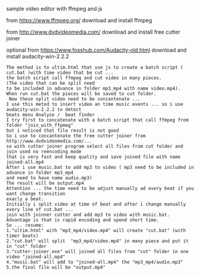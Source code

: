 sample video editor with ffmpeg and js

from https://www.ffmpeg.org/ download and install ffmpeg

from http://www.dvdvideomedia.com/ download and install free cutter joiner

optional from https://www.fosshub.com/Audacity-old.html download and install audacity-win-2.2.2

    The method is to ultim.html that use js to create a batch script ( cut.bat )with time video that be cut ...
    the batch script call ffmpeg and cut video in many pieces. 
    (The video that can be split need
    to be included in advance in folder mp3_mp4 with name video.mp4). 
    When run cut.bat the pieces will be saved to cut folder.
     Now these split video need to be concantenate ... 
    I use this metod to insert video an time music events ... so i use audacity-win-2.2.2 to detect
    beats menu Analyse /  beat finder 
    I try first to concatenate with a batch script that call ffmpeg from folder "join_with_ffpmeg" 
    but i noticed that file result is not good
    So i use to concantenate the free cutter joiner from http://www.dvdvideomedia.com/... 
    so with cutter joiner program select all files from cut folder and join used no reencoding mode 
    that is very fast and keep quality and save joined file with name joined-all.mp4
    After i use music.bat to add mp3 to video ( mp3 need to be included in advance in folder mp3_mp4 
    and need to have name audio.mp3)
    The result will be output.mp4
    Attention ... the time need to be adjust manually ad every beat if you want change transition 
    exacly a beat.
    Initially i split video at time of beat and after i change manually every line of cut.bat ...
    join with joinner cutter and add mp3 to video with music.bat.
    Advantage is that is rapid encoding and spend short time.
    So ... resume:
    1."ultim.html" with "mp3_mp4/video.mp4" will create "cut.bat" (with timer beats)
    2."cut.bat" will split  "mp3_mp4/video.mp4" in many piece and put it in "cut" folder
    3."cutter-joiner.exe" will joined all files from "cut" folder in one video "joined-all.mp4"
    4."music.bat" will add to "joined-all.mp4" the "mp3_mp4/audio.mp3"
    5.the final file will be "output.mp4" 

